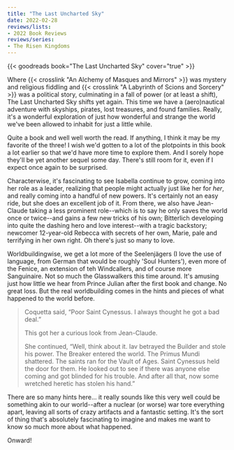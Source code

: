 ```yaml
---
title: "The Last Uncharted Sky"
date: 2022-02-28
reviews/lists:
- 2022 Book Reviews
reviews/series:
- The Risen Kingdoms
---
```

{{< goodreads book="The Last Uncharted Sky" cover="true" >}}

Where {{< crosslink "An Alchemy of Masques and Mirrors" >}} was mystery and religious fiddling and {{< crosslink "A Labyrinth of Scions and Sorcery" >}} was a political story, culminating in a fall of power (or at least a shift), The Last Uncharted Sky shifts yet again. This time we have a (aero)nautical adventure with skyships, pirates, lost treasures, and found families. Really, it's a wonderful exploration of just how wonderful and strange the world we've been allowed to inhabit for just a little while. 

<!--more-->

Quite a book and well well worth the read. If anything, I think it may be my favorite of the three! I wish we'd gotten to a lot of the plotpoints in this book a lot earlier so that we'd have more time to explore them. And I sorely hope they'll be yet another sequel some day. There's still room for it, even if I expect once again to be surprised. 

Characterwise, it's fascinating to see Isabella continue to grow, coming into her role as a leader, realizing that people might actually just like her for *her*, and really coming into a handful of new powers. It's certainly not an easy ride, but she does an excellent job of it. From there, we also have Jean-Claude taking a less prominent role--which is to say he only saves the world once or twice--and gains a few new tricks of his own; Bitterlich developing into quite the dashing hero and love interest--with a tragic backstory; newcomer 12-year-old Rebecca with secrets of her own, Marie, pale and terrifying in her own right. Oh there's just so many to love. 

Worldbuildingwise, we get a lot more of the Seelenjägers (I love the use of language, from German that would be roughly 'Soul Hunters'), even more of the Fenice, an extension of teh Windcallers, and of course more Sanguinaire. Not so much the Glasswalkers this time around. It's amusing just how little we hear from Prince Julian after the first book and change. No great loss. But the real worldbuilding comes in the hints and pieces of what happened to the world before.

> Coquetta said, “Poor Saint Cynessus. I always thought he got a bad deal.”
> 
> This got her a curious look from Jean-Claude. 
>
> She continued, “Well, think about it. Iav betrayed the Builder and stole his power. The Breaker entered the world. The Primus Mundi shattered. The saints ran for the Vault of Ages. Saint Cynessus held the door for them. He looked out to see if there was anyone else coming and got blinded for his trouble. And after all that, now some wretched heretic has stolen his hand.”

There are so many hints here... it really sounds like this very well could be something akin to our world--after a nuclear (or worse) war tore everything apart, leaving all sorts of crazy artifacts and a fantastic setting. It's the sort of thing that's absolutely fascinating to imagine and makes me want to know so much more about what happened. 

Onward! 